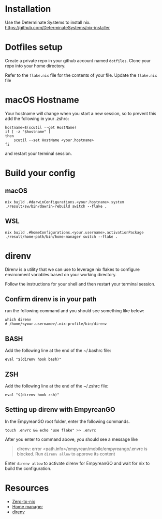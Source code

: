 # Installation

Use the Determinate Systems to install nix.
https://github.com/DeterminateSystems/nix-installer

# Dotfiles setup

Create a private repo in your github account named `dotfiles`.
Clone your repo into your home directory.

Refer to the `flake.nix` file for the contents of your file. Update the `flake.nix` file

# macOS Hostname

Your hostname will change when you start a new session, so to prevent this add the following in your .zshrc:

```
hostname=$(scutil --get HostName)
if [ -z "$hostname" ]
then
    scutil --set HostName <your.hostname>
fi
```

and restart your terminal session.

# Build your config

## macOS

```
nix build .#darwinConfigurations.<your.hostname>.system
./result/sw/bin/dawrin-rebuild switch --flake .
```

## WSL

```
nix build .#homeConfigurations.<your.username>.activationPackage
./result/home-path/bin/home-manager switch --flake .
```

# direnv

Direnv is a utility that we can use to leverage nix flakes to configure environment variables based
on your working directory.

Follow the instructions for your shell and then restart your terminal session.

## Confirm direnv is in your path

run the following command and you should see something like below:

```
which direnv
# /home/<your.username>/.nix-profile/bin/direnv
```

## BASH

Add the following line at the end of the ~/.bashrc file:

```
eval "$(direnv hook bash)"
```

## ZSH

Add the following line at the end of the ~/.zshrc file:

```
eval "$(direnv hook zsh)"

```

## Setting up direnv with EmpyreanGO

In the EmpyreanGO root folder, enter the following commands.

```
touch .envrc && echo "use flake" >> .envrc
```

After you enter to command above, you should see a message like

> direnv: error <path.info>/empyrean/mobile/empyreango/.envrc is blocked. Run `direnv allow` to approve its content

Enter `direnv allow` to activate direnv for EmpyreanGO and wait for nix to build the configuration.

# Resources

- [Zero-to-nix](https://zero-to-nix.com/)
- [Home manager](https://nix-community.github.io/home-manager/)
- [direnv](https://direnv.net/)

